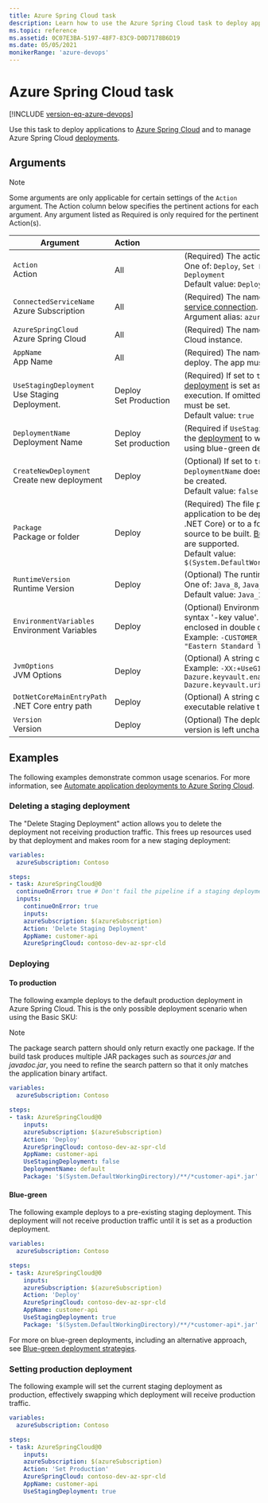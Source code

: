 ```yaml
---
title: Azure Spring Cloud task
description: Learn how to use the Azure Spring Cloud task to deploy applications to Azure Spring Cloud.
ms.topic: reference
ms.assetid: 0C07E3BA-5197-48F7-83C9-D0D7178B6D19
ms.date: 05/05/2021
monikerRange: 'azure-devops'
---
```


# Azure Spring Cloud task

[!INCLUDE [version-eq-azure-devops](../../../includes/version-eq-azure-devops.md)]

Use this task to deploy applications to [Azure Spring Cloud](/azure/spring-cloud/) and to manage Azure Spring Cloud [deployments](/azure/spring-cloud/concept-understand-app-and-deployment).

## Arguments

> [!NOTE]
> Some arguments are only applicable for certain settings of the `Action` argument. The Action column below specifies the pertinent actions for each argument. Any argument listed as Required is only required for the pertinent Action(s).

|Argument|Action&nbsp;&nbsp;&nbsp;&nbsp;&nbsp;&nbsp;&nbsp;&nbsp;&nbsp;&nbsp;&nbsp;&nbsp;&nbsp;&nbsp;&nbsp;&nbsp;&nbsp;|Description|
|--- |--- |--- |
|`Action`<br/>Action|All|(Required) The action to be performed by this task.<br/>One of: `Deploy`, `Set Production`, `Delete Staging Deployment`<br/>Default value: `Deploy`|
|`ConnectedServiceName`<br/>Azure Subscription|All|(Required) The name of the [Azure Resource Manager service connection](../../library/connect-to-azure.md). <br/>Argument alias: `azureSubscription`|
|`AzureSpringCloud`<br/>Azure Spring Cloud|All|(Required) The name or resource ID of the Azure Spring Cloud instance.|
|`AppName`<br/>App Name|All|(Required) The name of the Azure Spring Cloud app to deploy. The app must exist prior to task execution.
|`UseStagingDeployment`<br/>Use Staging Deployment.|Deploy<br/>Set Production|(Required) If set to `true`, apply the task to whichever [deployment](/azure/spring-cloud/concept-understand-app-and-deployment) is set as the staging deployment at time of execution. If omitted, the `DeploymentName` parameter must be set.<br/>Default value: `true`|
|`DeploymentName`<br/>Deployment Name |Deploy<br/>Set production|(Required if `UseStagingDeployment` is `false`) The name of the [deployment](/azure/spring-cloud/concept-understand-app-and-deployment) to which the action will apply. If not using blue-green deployments, set this field to  `default`.|
|`CreateNewDeployment`<br/>Create new deployment |Deploy|(Optional) If set to `true` and the deployment specified by `DeploymentName` does not exist at execution time, it will be created.<br/>Default value: `false`|
|`Package`<br/>Package or folder|Deploy|(Required) The file path to the package containing the application to be deployed (`.jar` file for Java, `.zip` for .NET Core) or to a folder containing the application source to be built. [Build variables](../../build/variables.md) or [release variables](../../release/variables.md#default-variables) are supported. <br/>Default value: ```$(System.DefaultWorkingDirectory)/**/*.jar```|
|`RuntimeVersion`<br/>Runtime Version|Deploy|(Optional) The runtime stack for the application.<br/>One of: `Java_8`, `Java_11`, `NetCore_31`,<br/>Default value: `Java_11`|
|`EnvironmentVariables`<br/>Environment Variables|Deploy|(Optional) Environment variables to be entered using the syntax &#39;-key value&#39;. Values containing spaces should be enclosed in double quotes. <br/>Example: ```-CUSTOMER_NAME Contoso -WEBSITE_TIME_ZONE "Eastern Standard Time"```|
|`JvmOptions`<br/>JVM Options|Deploy|(Optional) A string containing JVM Options. <br/> Example: `-XX:+UseG1GC -XX:MaxRAMPercentage=70 -Dazure.keyvault.enabled=true -Dazure.keyvault.uri=https://myvault.vault.azure.net/`|
|`DotNetCoreMainEntryPath`<br/>.NET Core entry path |Deploy|(Optional) A string containing the path to the .NET executable relative to zip root.|
|`Version`<br/>Version|Deploy|(Optional) The deployment version. If not set, the version is left unchanged.|

## Examples

The following examples demonstrate common usage scenarios. For more information, see [Automate application deployments to Azure Spring Cloud](/azure/spring-cloud/how-to-cicd?pivots=programming-language-java).

### Deleting a staging deployment

The "Delete Staging Deployment" action allows you to delete the deployment not receiving production traffic. This frees up resources used by that deployment and makes room for a new staging deployment:

```yml
variables:
  azureSubscription: Contoso

steps:
- task: AzureSpringCloud@0
  continueOnError: true # Don't fail the pipeline if a staging deployment doesn't already exist.
  inputs:
    continueOnError: true
    inputs:
    azureSubscription: $(azureSubscription)
    Action: 'Delete Staging Deployment'
    AppName: customer-api
    AzureSpringCloud: contoso-dev-az-spr-cld
```

### Deploying

#### To production

The following example deploys to the default production deployment in Azure Spring Cloud. This is the only possible deployment scenario when using the Basic SKU:

> [!NOTE]
> The package search pattern should only return exactly one package. If the build task produces multiple JAR packages such as *sources.jar* and *javadoc.jar*, you need to refine the search pattern so that it only matches the application binary artifact.

```yml
variables:
  azureSubscription: Contoso

steps:
- task: AzureSpringCloud@0
    inputs:
    azureSubscription: $(azureSubscription)
    Action: 'Deploy'
    AzureSpringCloud: contoso-dev-az-spr-cld
    AppName: customer-api
    UseStagingDeployment: false
    DeploymentName: default
    Package: '$(System.DefaultWorkingDirectory)/**/*customer-api*.jar'
```

#### Blue-green

The following example deploys to a pre-existing staging deployment. This deployment will not receive production traffic until it is set as a production deployment.

```yml
variables:
  azureSubscription: Contoso

steps:
- task: AzureSpringCloud@0
    inputs:
    azureSubscription: $(azureSubscription)
    Action: 'Deploy'
    AzureSpringCloud: contoso-dev-az-spr-cld
    AppName: customer-api
    UseStagingDeployment: true
    Package: '$(System.DefaultWorkingDirectory)/**/*customer-api*.jar'
```

For more on blue-green deployments, including an alternative approach, see [Blue-green deployment strategies](/azure/spring-cloud/concepts-blue-green-deployment-strategies).

### Setting production deployment

The following example will set the current staging deployment as production, effectively swapping which deployment will receive production traffic.

```yml
variables:
  azureSubscription: Contoso

steps:
- task: AzureSpringCloud@0
    inputs:
    azureSubscription: $(azureSubscription)
    Action: 'Set Production'
    AzureSpringCloud: contoso-dev-az-spr-cld
    AppName: customer-api
    UseStagingDeployment: true
```
